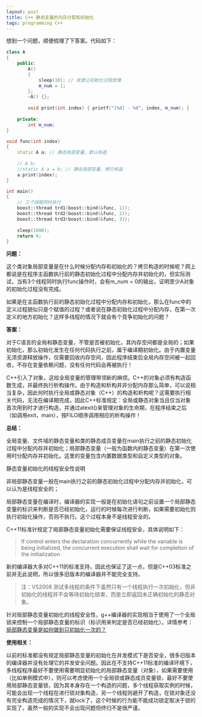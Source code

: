 ```yaml
---
layout: post
title: C++ 静态变量的内存分配和初始化
tags: programming C++
---
```


想到一个问题，顺便梳理了下答案。代码如下：

```c++
class A
{
    public:
        A() 
        {
            sleep(10); // 故意让初始化过程放慢
            m_num = 1;
        };
        ~A() {};
        
        void print(int index) { printf("[%d] - %d", index, m_num); }
        
    private:
        int m_num;
}

void func(int index)
{
    static A a; // 静态局部变量，默认构造
    
    // A b;
    //static A a = b; // 静态局部变量，拷贝构造
    a.print(index);
}

int main()
{
    // 三个线程同时执行
    boost::thread trd1(boost::bind(&func, 1));
    boost::thread trd2(boost::bind(&func, 2));
    boost::thread trd3(boost::bind(&func, 3));
    
    sleep(1000);
    return 0;
}
```

**问题：**

这个类对象局部变量是在什么时候分配内存和初始化的？拷贝构造的时候呢？网上都说是在程序主函数执行前的静态初始化过程中分配内存并初始化的，但实际测试，当有3个线程同时执行func操作时，会有m_num = 0的输出，证明至少A对象的初始化过程没有完成。

如果是在主函数执行前的静态初始化过程中分配内存和初始化，那么在func中的定义过程貌似只是个赋值的过程？或者说在静态初始化过程中分配内存，在第一次定义的地方初始化？这样多线程的情况下就会有个竞争初始化的问题？

**答案：**

对于C语言的全局和静态变量，不管是否被初始化，其内存空间都是全局的；如果初始化，那么初始化发生在任何代码执行之前，属于编译期初始化。由于内置变量无须资源释放操作，仅需要回收内存空间，因此程序结束后全局内存空间被一起回收，不存在变量依赖问题，没有任何代码会再被执行！

C++引入了对象，这给全局变量的管理带领新的麻烦。C++的对象必须有构造函数生成，并最终执行析构操作。由于构造和析构并非分配内存那么简单，可以说相当复杂，因此何时执行全局或静态对象（C++）的构造和析构呢？这需要执行相关代码，无法在编译期完成，因此C++标准规定：全局或静态对象当且仅当对象首次用到时才进行构造，并通过atexit()来管理对象的生命期，在程序结束之后（如调用exit，main），按FILO顺序调用相应的析构操作！

**总结：**

全局变量、文件域的静态变量和类的静态成员变量在main执行之前的静态初始化过程中分配内存并初始化；局部静态变量（一般为函数内的静态变量）在第一次使用时分配内存并初始化。这里的变量包含内置数据类型和自定义类型的对象。

静态变量初始化的线程安全性说明

非局部静态变量一般在main执行之前的静态初始化过程中分配内存并初始化，可以认为是线程安全的；

局部静态变量在编译时，编译器的实现一般是在初始化语句之前设置一个局部静态变量的标识来判断是否已经初始化，运行的时候每次进行判断，如果需要初始化则执行初始化操作，否则不执行。这个过程本身不是线程安全的。

C++11标准针规定了局部静态变量初始化需要保证线程安全，具体说明如下：
>If control enters the declaration concurrently while the variable is being initialized, the concurrent execution shall wait for completion of the initialization

新的编译器大多对C++11的标准支持，因此也保证了这一点，但是C++03标准之前并无此说明，所以很多旧版本的编译器并不能完全支持。

>注：VS2008 测试多线程的条件下虽然只有一个线程执行一次初始化，但非初始化的线程并不会等待初始化结束，而是立即返回未正确初始化的静态对象。

针对局部静态变量初始化的线程安全性，g++编译器的实现相当于使用了一个全局锁来控制一个局部静态变量的标识（标识用来判定是否已经初始化）。详情参考：[局部静态变量是如何做到只初始化一次的？](http://www.cnblogs.com/xuxm2007/p/4652944.html)

**使用相关：**

以前的标准都没有规定局部静态变量的初始化在并发模式下是否安全，很多旧版本的编译器并没有处理它的并发安全问题。因此在不支持C++11标准的编译环境下，多线程程序最好不要使用需要明显初始化的局部静态变量（对象），如果需要使用（比如单例模式中），则可以考虑使用一个全局锁或静态成员变量锁，最好不要使用局部静态变量锁，因为其本身存在一个构造的问题，多个线程获取实例的时候，可能会出现一个线程在进行锁对象构造，另一个线程则避开了构造，在锁对象还没有完全构造完成的情况下，就lock了，这个时候的行为能不能成功锁定取决于锁的实现了，虽然一般的实现不会出现问题但终归不是很严谨。
